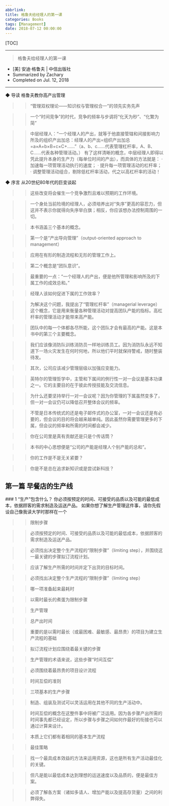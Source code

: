 ```yaml
---
abbrlink: 
title: 格鲁夫给经理人的第一课
categories: Books
tags: [Management]
date: 2018-07-12 00:00:00
---
```


[TOC]
<!-- toc -->

---

> 格鲁夫给经理人的第一课

- [美] 安迪·格鲁夫 | 中信出版社
- Summarized by Zachary 
- Completed on Jul. 12, 2018

---

◆ 导读 格鲁夫教你高产出管理

>> “管理双权理论——知识权与管理权合一”的领先实务先声

>> 一个“时间竞争”的时代，竞争的频率与步调将“化天为秒”、“化繁为简”

>> 中层经理人：“一个经理人的产出，就等于他直接管辖和间接影响力所及的组织产出加总：经理人的产出=组织产出加总=a×A+b×B+c×C+……”（a、b、c……代表管理杠杆率，A、B、C……代表各种管理活动。）
有了这样清晰的概念，中层经理人即得以凭此提升本身的生产力（每单位时间的产出），而具体的方法就是：
· 加速每一项管理活动执行的速度；
· 提升每一项管理活动的杠杆率；
· 调整管理活动组合，剔除低杠杆率活动，代之以高杠杆率的活动！


◆ 序言 从20世纪80年代的巨变谈起

>> 这些改变将会催生一个竞争激烈且难以预期的工作环境。

>> 一个身处当前险境的经理人，必须培养出对“失序”更高的容忍力，但这并不表示你就得向失序举白旗；相反，你应该想办法控制周围的一切。

>> 本书涵盖三个基本的概念。

>> 第一个是“产出导向管理”（output-oriented approach to management）

>> 应用在有形的制造流程和无形的管理工作上。

>> 第二个概念是“团队意识”。

>> 最重要的一点：“一个经理人的产出，便是他所管理和影响所及的下属工作的成效总和。”

>> 经理人该如何促进下属的工作效率？

>> 为解决这个问题，我提出了“管理杠杆率”（managerial leverage）这个概念，它是用来衡量各种管理活动对提高团队产能的指标。高杠杆率的管理活动才能带来高产能。

>> 团队中的每一个体都各尽所能，这个团队才会有最高的产能。这是本书中的第三个主要概念。

>> 我们应该像消防队训练消防员一样地训练员工。因为消防队永远不知道下一场火灾发生在何时何地，所以他们平时就保持警戒，随时整装待发。

>> 其次，公司应该减少管理层级以加强应变能力。

>> 英特尔的管理哲学中，主管和下属间的例行性一对一会议是基本功课之一。它的主要目的在于彼此传授技能及交流信息。

>> 为什么还要坚持举行一对一会议呢？因为你管理的下属虽然变多了，但一对一会议仍可以降低召开整体会议的频率。

>> 不管是日本传统式的还是电子邮件式的办公室，一对一会议还是有必要的，但会议的目的将会越来越单纯。因此虽然你需要管理更多的下属，但会议的频率和所需的时间都会减少。

>> 你在公司里是真有贡献还是只是个传话筒？

>> 本书的中心思想便是“公司的产能是经理人个别产能的总和”。

>> 你的工作是不是无关紧要？

>> 你是不是总在追求新知识或是尝试新科技？


## 第一篇 早餐店的生产线


### 1 “生产”包含什么？
你必须按预定的时间、可接受的品质以及可能的最低成本，依据顾客的需求制造及运送产品。
如果你想了解生产管理这件事，请你先假设自己像我读大学时那样在一个

>> 限制步骤

>> 必须按预定的时间、可接受的品质以及可能的最低成本，依据顾客的需求制造及运送产品。

>> 必须找出决定整个生产流程的“限制步骤”（limiting step），并围绕这一最关键的步骤拟订流程计划。

>> 应该了解生产所需的时间并定下出货的目标时间。

>> 必须找出决定整个生产流程的“限制步骤”（limiting step）

>> 哪一项准备起来最耗时

>> 以需时最长的煮蛋为限制步骤

>> 生产管理

>> 总产出时间

>> 重要的是以需时最长（或最困难、最敏感、最昂贵）的项目为建立生产流程的基础

>> 拟订流程计划应围绕着最关键的步骤

>> 生产管理的术语来说，这些步骤“时间互偿”

>> 必须围绕着最昂贵的项目设计流程

>> 时间互偿的准则

>> 三项基本的生产步骤

>> 制造、组装及测试可以灵活运用在其他不同的生产活动中。

>> 时间互偿的概念在这整件事中将被广泛运用。因为各步骤产出所需的时间事先都已经设定，所以步骤与步骤之间如何作最好的衔接也可以通过计算来设计。

>> 本质上它们都有着相同的基本生产流程

>> 最佳策略

>> 找一个最具成本效益的方法来运用资源，这也是所有生产活动最佳化的关键。

>> 但凡是能以最低成本达到理想的运送速度以及品质的，便是最佳方案。

>> 必须了解各方案（诸如多请人、增加产能以及提高存货量）之间的利弊得失。



